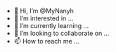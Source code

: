 - 👋 Hi, I’m @MyNanyh
- 👀 I’m interested in ...
- 🌱 I’m currently learning ...
- 💞️ I’m looking to collaborate on ...
- 📫 How to reach me ...

<!---
MyNanyh/MyNanyh is a ✨ special ✨ repository because its `README.md` (this file) appears on your GitHub profile.
You can click the Preview link to take a look at your changes.
--->
